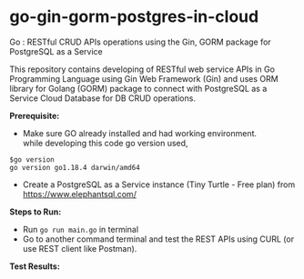 # go-gin-gorm-postgres-in-cloud

Go : RESTful CRUD APIs operations using the Gin, GORM package for PostgreSQL as a Service

This repository contains developing of RESTful web service APIs in Go Programming Language using Gin Web Framework (Gin) and uses ORM library for Golang (GORM) package to connect with PostgreSQL as a Service Cloud Database for DB CRUD operations.

**Prerequisite:**
- Make sure GO already installed and had working environment.<br>
while developing this code go version used,<br>
```
$go version
go version go1.18.4 darwin/amd64 
```
- Create a PostgreSQL as a Service instance (Tiny Turtle - Free plan) from https://www.elephantsql.com/

**Steps to Run:**
- Run `go run main.go` in terminal
- Go to another command terminal and test the REST APIs using CURL (or use REST client like Postman).

**Test Results:**<br>
